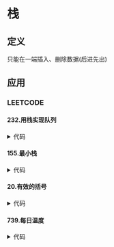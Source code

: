 # 栈 #

## 定义 ##
只能在一端插入、删除数据(后进先出)

## 应用 ##
### LEETCODE ###
#### 232.用栈实现队列 ####
<details>
<summary>代码</summary>
<pre>
<code>
</code>
</pre>
</details>

#### 155.最小栈 ####
<details>
<summary>代码</summary>
<pre>
<code>
</code>
</pre>
</details>

#### 20.有效的括号 ####
<details>
<summary>代码</summary>
<pre>
<code>
</code>
</pre>
</details>

#### 739.每日温度 ####
<details>
<summary>代码</summary>
<pre>
<code>
</code>
</pre>
</details>